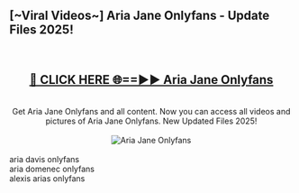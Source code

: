 <h2>[~Viral Videos~] Aria Jane Onlyfans - Update Files 2025!</h2>
<br>
<div align="center">
<h2><a href="https://betterlinks.top/A2PfLJ" rel="nofollow">🔴 CLICK HERE 🌐==►► Aria Jane Onlyfans</a></h2>
<br>
Get Aria Jane Onlyfans and all content. Now you can access all videos and pictures of Aria Jane Onlyfans. New Updated Files 2025!
<br>
<br>
<a href="https://betterlinks.top/A2PfLJ" rel="nofollow" data-target="animated-image.originalLink"><img src="https://i.ibb.co.com/WyWwxjT/player-gif2.gif" alt="Aria Jane Onlyfans" style="max-width: 100%; display: inline-block;" data-target="animated-image.originalImage"></a>
</div>
<br>
aria davis onlyfans<br>
aria domenec onlyfans<br>
alexis arias onlyfans